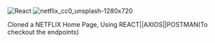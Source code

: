 ![React](https://user-images.githubusercontent.com/61330248/133602078-dc801853-8a3e-471d-a58a-a6269acd26fa.jpg)
![netflix_cc0_unsplash-1280x720](https://user-images.githubusercontent.com/61330248/133602290-8583f180-1937-4295-ad2d-b94e9bd6e842.jpg)

Cloned a NETFLIX Home Page, Using REACT||AXIOS||POSTMAN(To checkout the endpoints)
